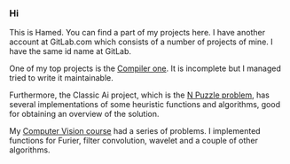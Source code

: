 ### Hi
This is Hamed. You can find a part of my projects here. I have another account at GitLab.com which consists of a number of projects of mine. I have the same id name at GitLab.

One of my top projects is the [Compiler one](https://github.com/hamedwaezi01/compiler). It is incomplete but I managed tried to write it maintainable.

Furthermore, the Classic Ai project, which is the [N Puzzle problem](https://github.com/hamedwaezi01/ai), has several implementations of some heuristic functions and algorithms, good for obtaining an overview of the solution.

My [Computer Vision course](https://github.com/hamedwaezi01/vision-basic) had a series of problems. I implemented functions for Furier, filter convolution, wavelet and a couple of other algorithms.


<!--
**hamedwaezi01/hamedwaezi01** is a ✨ _special_ ✨ repository because its `README.md` (this file) appears on your GitHub profile.

Here are some ideas to get you started:

- 🔭 I’m currently working on ...
- 🌱 I’m currently learning ...
- 👯 I’m looking to collaborate on ...
- 🤔 I’m looking for help with ...
- 💬 Ask me about ...
- 📫 How to reach me: ...
- 😄 Pronouns: ...
- ⚡ Fun fact: ...
-->
